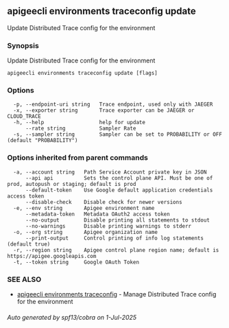 ## apigeecli environments traceconfig update

Update Distributed Trace config for the environment

### Synopsis

Update Distributed Trace config for the environment

```
apigeecli environments traceconfig update [flags]
```

### Options

```
  -p, --endpoint-uri string   Trace endpoint, used only with JAEGER
  -x, --exporter string       Trace exporter can be JAEGER or CLOUD_TRACE
  -h, --help                  help for update
      --rate string           Sampler Rate
  -s, --sampler string        Sampler can be set to PROBABILITY or OFF (default "PROBABILITY")
```

### Options inherited from parent commands

```
  -a, --account string   Path Service Account private key in JSON
      --api api          Sets the control plane API. Must be one of prod, autopush or staging; default is prod
      --default-token    Use Google default application credentials access token
      --disable-check    Disable check for newer versions
  -e, --env string       Apigee environment name
      --metadata-token   Metadata OAuth2 access token
      --no-output        Disable printing all statements to stdout
      --no-warnings      Disable printing warnings to stderr
  -o, --org string       Apigee organization name
      --print-output     Control printing of info log statements (default true)
  -r, --region string    Apigee control plane region name; default is https://apigee.googleapis.com
  -t, --token string     Google OAuth Token
```

### SEE ALSO

* [apigeecli environments traceconfig](apigeecli_environments_traceconfig.md)	 - Manage Distributed Trace config for the environment

###### Auto generated by spf13/cobra on 1-Jul-2025
